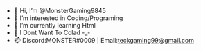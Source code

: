 - 👋 Hi, I’m @MonsterGaming9845
- 👀 I’m interested in Coding/Programing
- 🌱 I’m currently learning Html
- 💞️ I Dont Want To Colad -_-
- 📫 Discord:MONSTER#0009 | Email:teckgaming99@gmail.com
<!---
MonsterGaming9845/MonsterGaming9845 is a ✨ special ✨ repository because its `README.md` (this file) appears on your GitHub profile.
You can click the Preview link to take a look at your changes.
--->
